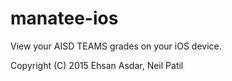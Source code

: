 manatee-ios
===========

View your AISD TEAMS grades on your iOS device.

Copyright (C) 2015 Ehsan Asdar, Neil Patil
